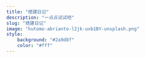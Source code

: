 ```yaml
---
title: "搭建日记"
description: "一点点试试吧"
slug: "搭建日记"
image: "hutomo-abrianto-l2jk-uxb1BY-unsplash.png"
style:
    background: "#2a9d8f"
    color: "#fff"
---
```

